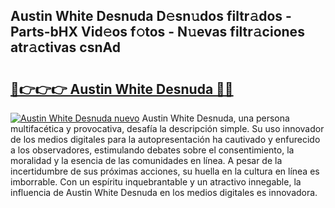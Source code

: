 ## Austin White Desnuda D𝚎sn𝚞dos filtr𝚊dos - Parts-bHX Vid𝚎os f𝚘tos - N𝚞evas filtr𝚊ciones atr𝚊ctivas csnAd

# <h2><a href="http://mbden1e.tromn.icu/?c=Austin+White+Desnuda">🔗👉👉👉 Austin White Desnuda 🔗🔗</a></h2>

[![Austin White Desnuda nuevo](https://i.imgur.com/pEAQMta.gif)](http://mbden1e.tromn.icu/?c=Austin+White+Desnuda)
Austin White Desnuda, una persona multifacética y provocativa, desafía la descripción simple. Su uso innovador de los medios digitales para la autopresentación ha cautivado y enfurecido a los observadores, estimulando debates sobre el consentimiento, la moralidad y la esencia de las comunidades en línea. A pesar de la incertidumbre de sus próximas acciones, su huella en la cultura en línea es imborrable. Con un espíritu inquebrantable y un atractivo innegable, la influencia de Austin White Desnuda en los medios digitales es innovadora.
